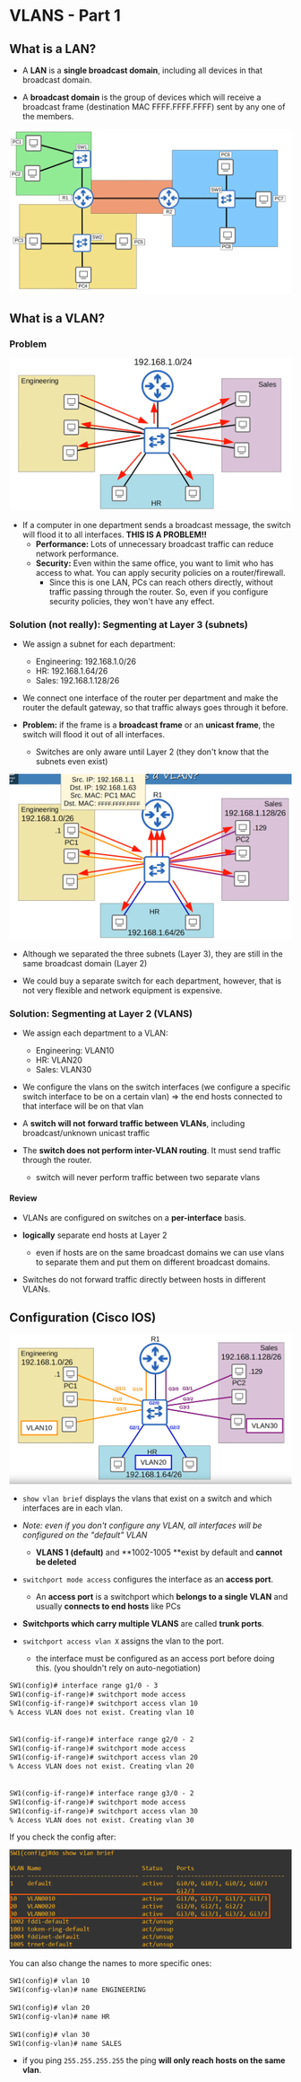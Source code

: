 # VLANS - Part 1

## What is a LAN?

- A **LAN** is a **single broadcast domain**, including all devices in that broadcast domain.

- A **broadcast domain** is the group of devices which will receive a broadcast frame (destination MAC FFFF.FFFF.FFFF) sent by any one of the members.

![broadcast domain](assets/day16-17-18/broadcast-domain.png)

## What is a VLAN?

### Problem

![vlan1](assets/day16-17-18/vlan1.png)

- If a computer in one department sends a broadcast message, the switch will flood it to all interfaces. **THIS IS A PROBLEM!!**
    - **Performance:** Lots of unnecessary broadcast traffic can reduce network performance.
    - **Security:** Even within the same office, you want to limit who has access to what. You can apply security policies on a router/firewall.
        - Since this is one LAN, PCs can reach others directly, without traffic passing through the router. So, even if you configure security policies, they won't have any effect.

### Solution (not really): Segmenting at Layer 3 (subnets)

- We assign a subnet for each department:
    - Engineering: 192.168.1.0/26
    - HR: 192.168.1.64/26
    - Sales: 192.168.1.128/26

- We connect one interface of the router per department and make the router the default gateway, so that traffic always goes through it before.

- **Problem:** if the frame is a **broadcast frame** or an **unicast frame**, the switch will flood it out of all interfaces.
    - Switches are only aware until Layer 2 (they don't know that the subnets even exist)

![segmenting-at-l3-problem](assets/day16-17-18/segmenting-at-l3-problem.png)

- Although we separated the three subnets (Layer 3), they are still in the same broadcast domain (Layer 2)

- We could buy a separate switch for each department, however, that is not very flexible and network equipment is expensive.

### Solution: Segmenting at Layer 2 (VLANS)

- We assign each department to a VLAN:
    - Engineering: VLAN10
    - HR: VLAN20
    - Sales: VLAN30

- We configure the vlans on the switch interfaces (we configure a specific switch interface to be on a certain vlan) => the end hosts connected to that interface will be on that vlan

- A **switch** **will not** **forward traffic between VLANs**, including broadcast/unknown unicast traffic

- The **switch does not perform inter-VLAN routing**. It must send traffic through the router.
    - switch will never perform traffic between two separate vlans

#### Review

- VLANs are configured on switches on a **per-interface** basis.
- **logically** separate end hosts at Layer 2
    - even if hosts are on the same broadcast domains we can use vlans to separate them and put them on different broadcast domains.

- Switches do not forward traffic directly between hosts in different VLANs.

## Configuration (Cisco IOS)

![alt text](assets/day16-17-18/vlan-config-1.png)

- `show vlan brief` displays the vlans that exist on a switch and which interfaces are in each vlan.

- *Note: even if you don't configure any VLAN, all interfaces will be configured on the "default" VLAN*
    - **VLANS 1 (default)** and **1002-1005 **exist by default and **cannot be deleted**

- `switchport mode access` configures the interface as an **access port**.
    - An **access port** is a switchport which **belongs to a single VLAN** and usually **connects to end hosts** like PCs

- **Switchports which carry multiple VLANS** are called **trunk ports**. 

- `switchport access vlan X` assigns the vlan to the port.
    - the interface must be configured as an access port before doing this. (you shouldn't rely on auto-negotiation)

```
SW1(config)# interface range g1/0 - 3
SW1(config-if-range)# switchport mode access
SW1(config-if-range)# switchport access vlan 10
% Access VLAN does not exist. Creating vlan 10


SW1(config-if-range)# interface range g2/0 - 2
SW1(config-if-range)# switchport mode access
SW1(config-if-range)# switchport access vlan 20
% Access VLAN does not exist. Creating vlan 20


SW1(config-if-range)# interface range g3/0 - 2
SW1(config-if-range)# switchport mode access
SW1(config-if-range)# switchport access vlan 30
% Access VLAN does not exist. Creating vlan 30
```

If you check the config after:

![](assets/day16-17-18/vlan-config-2.png)

You can also change the names to more specific ones:

```
SW1(config)# vlan 10
SW1(config-vlan)# name ENGINEERING

SW1(config)# vlan 20
SW1(config-vlan)# name HR

SW1(config)# vlan 30
SW1(config-vlan)# name SALES
```

- if you ping `255.255.255.255` the ping **will only reach hosts on the same vlan**.